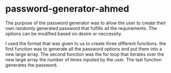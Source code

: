 # password-generator-ahmed 

The purpose of the password generator was to allow the user to create their own randomly generated password that fulfills all the requirements. The options can be modified based on desire or neccessity.

I used the format that was given to us to create three different functions. the first function was to generate all the password options and put them into a new large array. The second function was the for loop that iterates over the new large array the number of times inputed by the user. The last function generates the password. 



